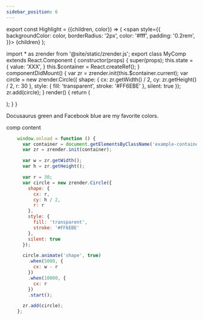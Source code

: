 ```yaml
---
sidebar_position: 6
---
```


export const Highlight = ({children, color}) => (
  <span
    style={{
      backgroundColor: color,
      borderRadius: '2px',
      color: '#fff',
      padding: '0.2rem',
    }}>
    {children}
  </span>
);

import * as zrender from '@site/static/zrender.js';
export class MyComp extends React.Component {
    constructor(props) {
        super(props);
        this.state = {
            value: 'XXX',
        }
        this.$container = React.createRef();
    }
    componentDidMount() {
        var zr = zrender.init(this.$container.current);
        var circle = new zrender.Circle({
        shape: {
          cx: zr.getWidth() / 2,
          cy: zr.getHeight() / 2,
          r: 30
        },
        style: {
          fill: 'transparent',
          stroke: '#FF6EBE'
        },
        silent: true
      });
      zr.add(circle);
    }
    render() {
        return (
            <div className="content">
                <div ref={this.$container} className="example-container">
                </div>
            </div>
        );
    }
}

<Highlight color="#25c2a0">Docusaurus green</Highlight> and <Highlight color="#1877F2">Facebook blue</Highlight> are my favorite colors.

<MyComp>comp content</MyComp>


```javascript
    window.onload = function () {
      var container = document.getElementsByClassName('example-container')[0];
      var zr = zrender.init(container);

      var w = zr.getWidth();
      var h = zr.getHeight();

      var r = 30;
      var circle = new zrender.Circle({
        shape: {
          cx: r,
          cy: h / 2,
          r: r
        },
        style: {
          fill: 'transparent',
          stroke: '#FF6EBE'
        },
        silent: true
      });

      circle.animate('shape', true)
        .when(5000, {
          cx: w - r
        })
        .when(10000, {
          cx: r
        })
        .start();

      zr.add(circle);
    };
```
